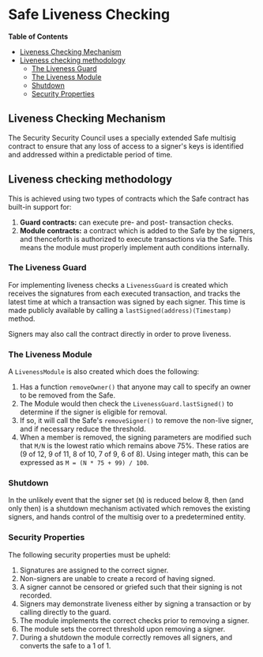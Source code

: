 # Safe Liveness Checking

<!-- START doctoc generated TOC please keep comment here to allow auto update -->
<!-- DON'T EDIT THIS SECTION, INSTEAD RE-RUN doctoc TO UPDATE -->
**Table of Contents**

- [Liveness Checking Mechanism](#liveness-checking-mechanism)
- [Liveness checking methodology](#liveness-checking-methodology)
  - [The Liveness Guard](#the-liveness-guard)
  - [The Liveness Module](#the-liveness-module)
  - [Shutdown](#shutdown)
  - [Security Properties](#security-properties)

<!-- END doctoc generated TOC please keep comment here to allow auto update -->

## Liveness Checking Mechanism

The Security Security Council uses a specially extended Safe multisig contract to ensure that
any loss of access to a signer's keys is identified and addressed within a predictable period of
time.

## Liveness checking methodology

This is achieved using two types of contracts which the Safe contract has built-in support for:

1. **Guard contracts:** can execute pre- and post- transaction checks.
1. **Module contracts:** a contract which is added to the Safe by the signers, and thenceforth is
   authorized to execute transactions via the Safe. This means the module must properly implement
   auth conditions internally.

### The Liveness Guard

For implementing liveness checks a `LivenessGuard` is created which receives the signatures from
each executed transaction, and tracks the latest time at which a transaction was signed by each
signer. This time is made publicly available by calling a `lastSigned(address)(Timestamp)` method.

Signers may also call the contract directly in order to prove liveness.

### The Liveness Module

A `LivenessModule` is also created which does the following:

1. Has a function `removeOwner()` that anyone may call to specify an owner to be removed from the
   Safe.
1. The Module would then check the `LivenessGuard.lastSigned()` to determine if the signer is
   eligible for removal.
1. If so, it will call the Safe's `removeSigner()` to remove the non-live signer, and if necessary
   reduce the threshold.
1. When a member is removed, the signing parameters are modified such that `M/N` is the lowest ratio
   which remains above 75%. These ratios are (9 of 12, 9 of 11, 8 of 10, 7 of 9, 6 of 8). Using
   integer math, this can be expressed as `M = (N * 75 + 99) / 100`.

### Shutdown

In the unlikely event that the signer set (`N`) is reduced below 8, then (and only then) is a
   shutdown mechanism activated which removes the existing signers, and hands control of the
   multisig over to a predetermined entity.

### Security Properties

The following security properties must be upheld:

1. Signatures are assigned to the correct signer.
2. Non-signers are unable to create a record of having signed.
3. A signer cannot be censored or griefed such that their signing is not recorded.
4. Signers may demonstrate liveness either by signing a transaction or by calling directly to the
   guard.
5. The module implements the correct checks prior to removing a signer.
6. The module sets the correct threshold upon removing a signer.
7. During a shutdown the module correctly removes all signers, and converts the safe to a 1 of 1.

